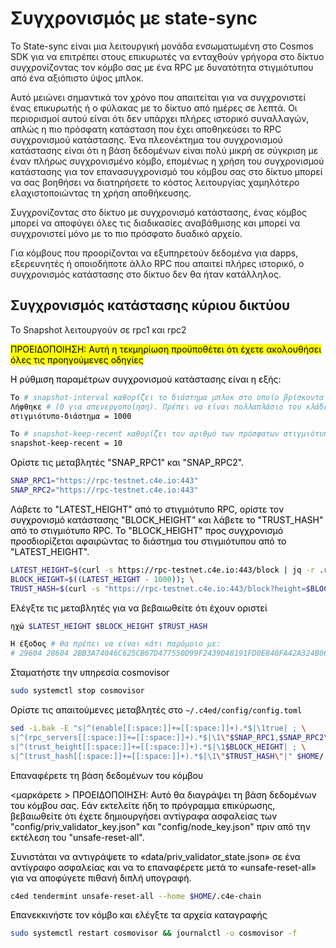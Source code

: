 <!--
παραγγελία: 8
-->
# Συγχρονισμός με state-sync

Το State-sync είναι μια λειτουργική μονάδα ενσωματωμένη στο Cosmos SDK για να επιτρέπει στους επικυρωτές να ενταχθούν γρήγορα στο δίκτυο συγχρονίζοντας τον κόμβο σας με ένα RPC με δυνατότητα στιγμιότυπου από ένα αξιόπιστο ύψος μπλοκ.&#x20;

Αυτό μειώνει σημαντικά τον χρόνο που απαιτείται για να συγχρονιστεί ένας επικυρωτής ή ο φύλακας με το δίκτυο από ημέρες σε λεπτά. Οι περιορισμοί αυτού είναι ότι δεν υπάρχει πλήρες ιστορικό συναλλαγών, απλώς η πιο πρόσφατη κατάσταση που έχει αποθηκεύσει το RPC συγχρονισμού κατάστασης. Ένα πλεονέκτημα του συγχρονισμού κατάστασης είναι ότι η βάση δεδομένων είναι πολύ μικρή σε σύγκριση με έναν πλήρως συγχρονισμένο κόμβο, επομένως η χρήση του συγχρονισμού κατάστασης για τον επανασυγχρονισμό του κόμβου σας στο δίκτυο μπορεί να σας βοηθήσει να διατηρήσετε το κόστος λειτουργίας χαμηλότερο ελαχιστοποιώντας τη χρήση αποθήκευσης.

Συγχρονίζοντας στο δίκτυο με συγχρονισμό κατάστασης, ένας κόμβος μπορεί να αποφύγει όλες τις διαδικασίες αναβάθμισης και μπορεί να συγχρονιστεί μόνο με το πιο πρόσφατο δυαδικό αρχείο.

Για κόμβους που προορίζονται να εξυπηρετούν δεδομένα για dapps, εξερευνητές ή οποιοδήποτε άλλο RPC που απαιτεί πλήρες ιστορικό, ο συγχρονισμός κατάστασης στο δίκτυο δεν θα ήταν κατάλληλος.&#x20;

## Συγχρονισμός κατάστασης κύριου δικτύου
Το Snapshot λειτουργούν σε rpc1 και rpc2


<mark>
ΠΡΟΕΙΔΟΠΟΙΗΣΗ: Αυτή η τεκμηρίωση προϋποθέτει ότι έχετε ακολουθήσει όλες τις προηγούμενες οδηγίες

Η ρύθμιση παραμέτρων συγχρονισμού κατάστασης είναι η εξής:

``` bash
Το # snapshot-interval καθορίζει το διάστημα μπλοκ στο οποίο βρίσκονται τα στιγμιότυπα συγχρονισμού τοπικής κατάστασης
Λήφθηκε # (0 για απενεργοποίηση). Πρέπει να είναι πολλαπλάσιο του κλάδεμα-κρατήστε-κάθε.
στιγμιότυπο-διάστημα = 1000

Το # snapshot-keep-recent καθορίζει τον αριθμό των πρόσφατων στιγμιότυπων προς διατήρηση και προβολή (0 για να διατηρηθούν όλα).
snapshot-keep-recent = 10
```

Ορίστε τις μεταβλητές "SNAP_RPC1" και "SNAP_RPC2".

``` bash
SNAP_RPC1="https://rpc-testnet.c4e.io:443"
SNAP_RPC2="https://rpc-testnet.c4e.io:443"
```

Λάβετε το "LATEST_HEIGHT" από το στιγμιότυπο RPC, ορίστε τον συγχρονισμό κατάστασης "BLOCK_HEIGHT" και λάβετε το "TRUST_HASH" από το στιγμιότυπο RPC. Το "BLOCK_HEIGHT" προς συγχρονισμό προσδιορίζεται αφαιρώντας το διάστημα του στιγμιότυπου από το "LATEST_HEIGHT".&#x20;

``` bash
LATEST_HEIGHT=$(curl -s https://rpc-testnet.c4e.io:443/block | jq -r .result.block.header.height); \
BLOCK_HEIGHT=$((LATEST_HEIGHT - 1000)); \
TRUST_HASH=$(curl -s "https://rpc-testnet.c4e.io:443/block?height=$BLOCK_HEIGHT" | jq -r .result.block_id.hash)
```

Ελέγξτε τις μεταβλητές για να βεβαιωθείτε ότι έχουν οριστεί

``` bash
ηχώ $LATEST_HEIGHT $BLOCK_HEIGHT $TRUST_HASH

Η έξοδος # θα πρέπει να είναι κάτι παρόμοιο με:
# 29604 28604 2BB3A74046C625CB67D477550D99F2439D48191FD0E840FA42A324B0629A612A
```

Σταματήστε την υπηρεσία cosmovisor
``` bash
sudo systemctl stop cosmovisor
```

Ορίστε τις απαιτούμενες μεταβλητές στο `~/.c4ed/config/config.toml`

``` bash
sed -i.bak -E "s|^(enable[[:space:]]+=[[:space:]]+).*$|\1true| ; \
s|^(rpc_servers[[:space:]]+=[[:space:]]+).*$|\1\"$SNAP_RPC1,$SNAP_RPC2\"| ; \
s|^(trust_height[[:space:]]+=[[:space:]]+).*$|\1$BLOCK_HEIGHT| ; \
s|^(trust_hash[[:space:]]+=[[:space:]]+).*$|\1\"$TRUST_HASH\"|" $HOME/.c4e-chain/config/config.toml
```

Επαναφέρετε τη βάση δεδομένων του κόμβου


<μαρκάρετε >
ΠΡΟΕΙΔΟΠΟΙΗΣΗ: Αυτό θα διαγράψει τη βάση δεδομένων του κόμβου σας. Εάν εκτελείτε ήδη το πρόγραμμα επικύρωσης, βεβαιωθείτε ότι έχετε δημιουργήσει αντίγραφα ασφαλείας των "config/priv_validator_key.json" και "config/node_key.json" πριν από την εκτέλεση του "unsafe-reset-all".
</mark>

Συνιστάται να αντιγράψετε το «data/priv_validator_state.json» σε ένα αντίγραφο ασφαλείας και να το επαναφέρετε μετά το «unsafe-reset-all» για να αποφύγετε πιθανή διπλή υπογραφή.


``` bash
c4ed tendermint unsafe-reset-all --home $HOME/.c4e-chain
```

Επανεκκινήστε τον κόμβο και ελέγξτε τα αρχεία καταγραφής

``` bash
sudo systemctl restart cosmovisor && journalctl -u cosmovisor -f
```
